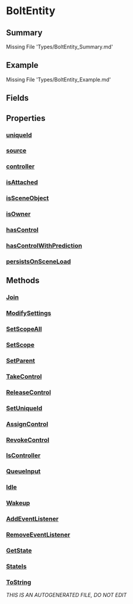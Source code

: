 # BoltEntity
## Summary
Missing File 'Types/BoltEntity_Summary.md'
## Example
Missing File 'Types/BoltEntity_Example.md'
## Fields
## Properties
### [uniqueId](BoltEntity/P/uniqueId.md)
### [source](BoltEntity/P/source.md)
### [controller](BoltEntity/P/controller.md)
### [isAttached](BoltEntity/P/isAttached.md)
### [isSceneObject](BoltEntity/P/isSceneObject.md)
### [isOwner](BoltEntity/P/isOwner.md)
### [hasControl](BoltEntity/P/hasControl.md)
### [hasControlWithPrediction](BoltEntity/P/hasControlWithPrediction.md)
### [persistsOnSceneLoad](BoltEntity/P/persistsOnSceneLoad.md)
## Methods
### [Join](BoltEntity/M/Join.md)
### [ModifySettings](BoltEntity/M/ModifySettings.md)
### [SetScopeAll](BoltEntity/M/SetScopeAll.md)
### [SetScope](BoltEntity/M/SetScope.md)
### [SetParent](BoltEntity/M/SetParent.md)
### [TakeControl](BoltEntity/M/TakeControl.md)
### [ReleaseControl](BoltEntity/M/ReleaseControl.md)
### [SetUniqueId](BoltEntity/M/SetUniqueId.md)
### [AssignControl](BoltEntity/M/AssignControl.md)
### [RevokeControl](BoltEntity/M/RevokeControl.md)
### [IsController](BoltEntity/M/IsController.md)
### [QueueInput](BoltEntity/M/QueueInput.md)
### [Idle](BoltEntity/M/Idle.md)
### [Wakeup](BoltEntity/M/Wakeup.md)
### [AddEventListener](BoltEntity/M/AddEventListener.md)
### [RemoveEventListener](BoltEntity/M/RemoveEventListener.md)
### [GetState](BoltEntity/M/GetState.md)
### [StateIs](BoltEntity/M/StateIs.md)
### [ToString](BoltEntity/M/ToString.md)

*THIS IS AN AUTOGENERATED FILE, DO NOT EDIT*
